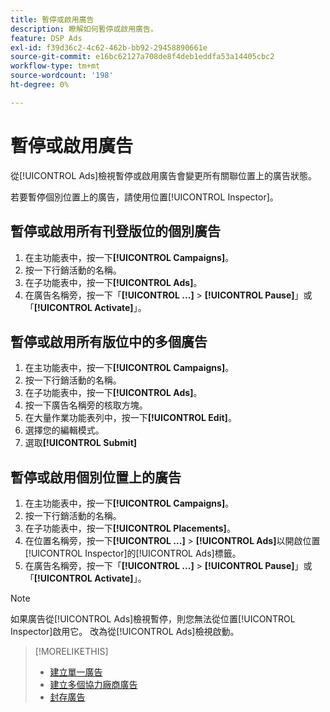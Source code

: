 ```yaml
---
title: 暫停或啟用廣告
description: 瞭解如何暫停或啟用廣告。
feature: DSP Ads
exl-id: f39d36c2-4c62-462b-bb92-29458890661e
source-git-commit: e16bc62127a708de8f4deb1eddfa53a14405cbc2
workflow-type: tm+mt
source-wordcount: '198'
ht-degree: 0%

---
```


# 暫停或啟用廣告

從[!UICONTROL Ads]檢視暫停或啟用廣告會變更所有關聯位置上的廣告狀態。

若要暫停個別位置上的廣告，請使用位置[!UICONTROL Inspector]。

## 暫停或啟用所有刊登版位的個別廣告

1. 在主功能表中，按一下&#x200B;**[!UICONTROL Campaigns]**。
1. 按一下行銷活動的名稱。
1. 在子功能表中，按一下&#x200B;**[!UICONTROL Ads]**。
1. 在廣告名稱旁，按一下「**[!UICONTROL ...]** > **[!UICONTROL Pause]**」或「**[!UICONTROL Activate]**」。

## 暫停或啟用所有版位中的多個廣告

1. 在主功能表中，按一下&#x200B;**[!UICONTROL Campaigns]**。
1. 按一下行銷活動的名稱。
1. 在子功能表中，按一下&#x200B;**[!UICONTROL Ads]**。
1. 按一下廣告名稱旁的核取方塊。
1. 在大量作業功能表列中，按一下&#x200B;**[!UICONTROL Edit]**。
1. 選擇您的編輯模式。
1. 選取&#x200B;**[!UICONTROL Submit]**

## 暫停或啟用個別位置上的廣告

1. 在主功能表中，按一下&#x200B;**[!UICONTROL Campaigns]**。
1. 按一下行銷活動的名稱。
1. 在子功能表中，按一下&#x200B;**[!UICONTROL Placements]**。
1. 在位置名稱旁，按一下&#x200B;**[!UICONTROL ...]** > **[!UICONTROL Ads]**&#x200B;以開啟位置[!UICONTROL Inspector]的[!UICONTROL Ads]標籤。
1. 在廣告名稱旁，按一下「**[!UICONTROL ...]** > **[!UICONTROL Pause]**」或「**[!UICONTROL Activate]**」。

>[!NOTE]
>
>如果廣告從[!UICONTROL Ads]檢視暫停，則您無法從位置[!UICONTROL Inspector]啟用它。 改為從[!UICONTROL Ads]檢視啟動。

>[!MORELIKETHIS]
>
>* [建立單一廣告](ad-create.md)
>* [建立多個協力廠商廣告](ad-create-multiple.md)
>* [封存廣告](ad-archive-unarchive.md)
